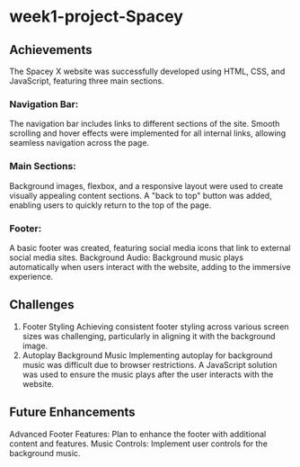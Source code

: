 # week1-project-Spacey
## Achievements
The Spacey X website was successfully developed using HTML, CSS, and JavaScript, featuring three main sections.
### Navigation Bar:
The navigation bar includes links to different sections of the site. Smooth scrolling and hover effects were implemented for all internal links, allowing seamless navigation across the page.
### Main Sections:
Background images, flexbox, and a responsive layout were used to create visually appealing content sections. A "back to top" button was added, enabling users to quickly return to the top of the page.
### Footer:
A basic footer was created, featuring social media icons that link to external social media sites.
Background Audio:
Background music plays automatically when users interact with the website, adding to the immersive experience.
## Challenges
1. Footer Styling
Achieving consistent footer styling across various screen sizes was challenging, particularly in aligning it with the background image.
2. Autoplay Background Music
Implementing autoplay for background music was difficult due to browser restrictions. A JavaScript solution was used to ensure the music plays after the user interacts with the website.
## Future Enhancements
Advanced Footer Features: Plan to enhance the footer with additional content and features.
Music Controls: Implement user controls for the background music.
